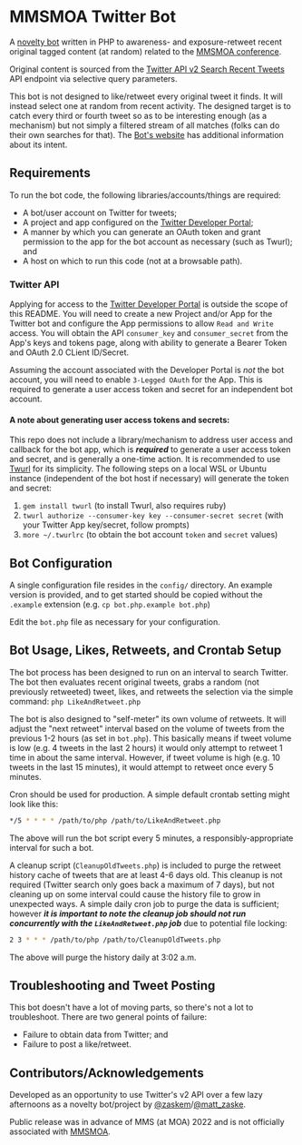 # MMSMOA Twitter Bot
A [novelty bot](https://twitter.com/mmsmoabot) written in PHP to awareness- and exposure-retweet recent original tagged content (at random) related to the [MMSMOA conference](https://mmsmoa.com/).

Original content is sourced from the [Twitter API v2 Search Recent Tweets](https://developer.twitter.com/en/docs/twitter-api/tweets/search/introduction) API endpoint via selective query parameters.

This bot is not designed to like/retweet every original tweet it finds. It will instead select one at random from recent activity. The designed target is to catch every third or fourth tweet so as to be interesting enough (as a mechanism) but not simply a filtered stream of all matches (folks can do their own searches for that). The [Bot's website](https://mmsbot.mzonline.com/) has additional information about its intent.

## Requirements
To run the bot code, the following libraries/accounts/things are required:

* A bot/user account on Twitter for tweets;
* A project and app configured on the [Twitter Developer Portal](https://developer.twitter.com/);
* A manner by which you can generate an OAuth token and grant permission to the app for the bot account as necessary (such as Twurl); and
* A host on which to run this code (not at a browsable path).

### Twitter API
Applying for access to the [Twitter Developer Portal](https://developer.twitter.com/) is outside the scope of this README. You will need to create a new Project and/or App for the Twitter bot and configure the App permissions to allow `Read and Write` access. You will obtain the API `consumer_key` and `consumer_secret` from the App's keys and tokens page, along with ability to generate a Bearer Token and OAuth 2.0 CLient ID/Secret.

Assuming the account associated with the Developer Portal is _not_ the bot account, you will need to enable `3-Legged OAuth` for the App. This is required to generate a user access token and secret for an independent bot account.

#### A note about generating user access tokens and secrets:
This repo does not include a library/mechanism to address user access and callback for the bot app, which is ___required___ to generate a user access token and secret, and is generally a one-time action. It is recommended to use [Twurl](https://developer.twitter.com/en/docs/tutorials/using-twurl) for its simplicity. The following steps on a local WSL or Ubuntu instance (independent of the bot host if necessary) will generate the token and secret:

1. `gem install twurl` (to install Twurl, also requires ruby)
2. `twurl authorize --consumer-key key --consumer-secret secret` (with your Twitter App key/secret, follow prompts)
3. `more ~/.twurlrc` (to obtain the bot account `token` and `secret` values)

## Bot Configuration
A single configuration file resides in the `config/` directory. An example version is provided, and to get started should be copied without the `.example` extension (e.g. `cp bot.php.example bot.php`)

Edit the `bot.php` file as necessary for your configuration.

## Bot Usage, Likes, Retweets, and Crontab Setup
The bot process has been designed to run on an interval to search Twitter. The bot then evaluates recent original tweets, grabs a random (not previously retweeted) tweet, likes, and retweets the selection via the simple command:
`php LikeAndRetweet.php`

The bot is also designed to "self-meter" its own volume of retweets. It will adjust the "next retweet" interval based on the volume of tweets from the previous 1-2 hours (as set in `bot.php`). This basically means if tweet volume is low (e.g. 4 tweets in the last 2 hours) it would only attempt to retweet 1 time in about the same interval. However, if tweet volume is high (e.g. 10 tweets in the last 15 minutes), it would attempt to retweet once every 5 minutes.

Cron should be used for production. A simple default crontab setting might look like this:
```bash
*/5 * * * * /path/to/php /path/to/LikeAndRetweet.php
```
The above will run the bot script every 5 minutes, a responsibly-appropriate interval for such a bot.

A cleanup script (`CleanupOldTweets.php`) is included to purge the retweet history cache of tweets that are at least 4-6 days old. This cleanup is not required (Twitter search only goes back a maximum of 7 days), but not cleaning up on some interval could cause the history file to grow in unexpected ways. A simple daily cron job to purge the data is sufficient; however ___it is important to note the cleanup job should not run concurrently with the `LikeAndRetweet.php` job___ due to potential file locking:
```bash
2 3 * * * /path/to/php /path/to/CleanupOldTweets.php
```
The above will purge the history daily at 3:02 a.m.

## Troubleshooting and Tweet Posting
This bot doesn't have a lot of moving parts, so there's not a lot to troubleshoot. There are two general points of failure:

* Failure to obtain data from Twitter; and
* Failure to post a like/retweet.

## Contributors/Acknowledgements
Developed as an opportunity to use Twitter's v2 API over a few lazy afternoons as a novelty bot/project by [@zaskem](https://github.com/zaskem)/[@matt_zaske](https://twitter.com/matt_zaske).

Public release was in advance of MMS (at MOA) 2022 and is not officially associated with [MMSMOA](https://mmsmoa.com/).
